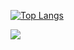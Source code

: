 
[![Top Langs](https://github-readme-stats.vercel.app/api/top-langs/?username=Seokki97&layout=compact)](https://github.com/anuraghazra/github-readme-stats)

<a href="mailto:skaksdl1238@gmail.com" target="_blank"><img src="https://img.shields.io/badge/Gmail-EA4335?style=flat-square&logo=Gmail&logoColor=white"/></a>

<!--
**Byeongju-Kong/Byeongju-Kong** is a ✨ _special_ ✨ repository because its `README.md` (this file) appears on your GitHub profile.

Here are some ideas to get you started:

- 🔭 I’m currently working on ...
- 🌱 I’m currently learning ...
- 👯 I’m looking to collaborate on ...
- 🤔 I’m looking for help with ...
- 💬 Ask me about ...
- 📫 How to reach me: ...
- 😄 Pronouns: ...
- ⚡ Fun fact: ...
-->
